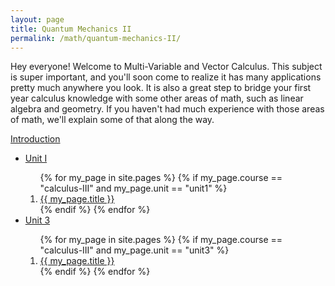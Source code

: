 ```yaml
---
layout: page
title: Quantum Mechanics II
permalink: /math/quantum-mechanics-II/
---
```


Hey everyone! Welcome to Multi-Variable and Vector Calculus. This subject is super important, and you'll soon come to realize it has many applications pretty much anywhere you look. It is also a great step to bridge your first year calculus knowledge with some other areas of math, such as linear algebra and geometry. If you haven't had much experience with those areas of math, we'll explain some of that along the way.

<a class="page-link" href="/math/calculus-III/introduction">Introduction </a>

<ul>
<li>  <a class="page-link" href="/math/calculus-III/unit1/"> Unit I </a> </li>
<ol>
{% for my_page in site.pages %}
{% if  my_page.course == "calculus-III" and my_page.unit == "unit1" %}
<li> <a class="page-link" href="{{ my_page.url | prepend: site.baseurl }}">{{ my_page.title }}</a> </li>
{% endif %}
{% endfor %}
</ol>
<li>  <a class="page-link" href="/math/calculus-III/"> Unit 3 </a> </li>
<ol>
{% for my_page in site.pages %}
{% if  my_page.course == "calculus-III" and my_page.unit == "unit3" %}
<li> <a class="page-link" href="{{ my_page.url | prepend: site.baseurl }}">{{ my_page.title }}</a> </li>
{% endif %}
{% endfor %}
</ol>
</ul>

